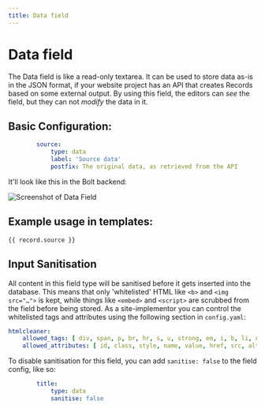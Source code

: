 ```yaml
---
title: Data field
---
```

Data field
============

The Data field is like a read-only textarea. It can be used to store data as-is
in the JSON format, if your website project has an API that creates Records
based on some external output. By using this field, the editors can _see_ the
field, but they can not _modify_ the data in it.

## Basic Configuration:

```yaml
        source:
            type: data
            label: 'Source data'
            postfix: The original data, as retrieved from the API
```

It'll look like this in the Bolt backend:

![Screenshot of Data Field](https://user-images.githubusercontent.com/1833361/91964690-bed2cd80-ed0f-11ea-81ba-9247d9a2dfeb.png)


## Example usage in templates:

```twig
{{ record.source }}
```

## Input Sanitisation

All content in this field type will be sanitised before it gets inserted into
the database. This means that only 'whitelisted' HTML like `<b>` and
`<img src="…">` is kept, while things like `<embed>` and `<script>` are scrubbed
from the field before being stored. As a site-implementor you can control the
whitelisted tags and attributes using the following section in `config.yaml`:

```yaml
htmlcleaner:
    allowed_tags: [ div, span, p, br, hr, s, u, strong, em, i, b, li, ul, ol, …, … ]
    allowed_attributes: [ id, class, style, name, value, href, src, alt, title, …, … ]
```

To disable sanitisation for this field, you can add `sanitise: false` to the field config, like so:

```yaml
        title:
            type: data
            sanitise: false
```
